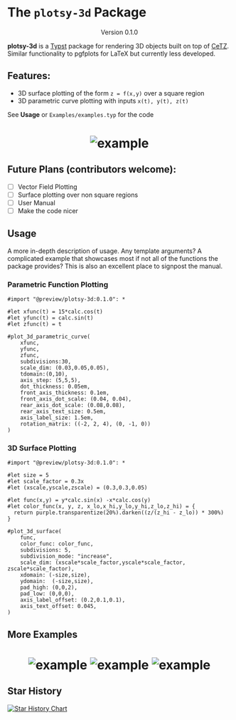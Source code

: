 # The `plotsy-3d` Package
<div align="center">Version 0.1.0</div>

**plotsy-3d** is a [Typst](https://github.com/typst/typst) package for rendering 3D objects built on top of [CeTZ](https://github.com/cetz-package/cetz). Similar functionality to pgfplots for LaTeX but currently less developed.


## Features:

* 3D surface plotting of the form `z = f(x,y)` over a square region
* 3D parametric curve plotting with inputs `x(t), y(t), z(t)`

See **Usage** or `Examples/examples.typ` for the code
<h1 align="center">
  <img alt="example" src="examples/examples1.svg">
</h1>


## Future Plans (contributors welcome):
- [ ] Vector Field Plotting
- [ ] Surface plotting over non square regions
- [ ] User Manual
- [ ] Make the code nicer

## Usage

A more in-depth description of usage. Any template arguments? A complicated example that showcases most if not all of the functions the package provides? This is also an excellent place to signpost the manual.
### Parametric Function Plotting
```typ
#import "@preview/plotsy-3d:0.1.0": *

#let xfunc(t) = 15*calc.cos(t)
#let yfunc(t) = calc.sin(t)
#let zfunc(t) = t

#plot_3d_parametric_curve(
    xfunc,
    yfunc,
    zfunc,
    subdivisions:30,
    scale_dim: (0.03,0.05,0.05),
    tdomain:(0,10),
    axis_step: (5,5,5),
    dot_thickness: 0.05em,
    front_axis_thickness: 0.1em,
    front_axis_dot_scale: (0.04, 0.04),
    rear_axis_dot_scale: (0.08,0.08),
    rear_axis_text_size: 0.5em,
    axis_label_size: 1.5em,
    rotation_matrix: ((-2, 2, 4), (0, -1, 0)) 
)
```

### 3D Surface Plotting
```typ
#import "@preview/plotsy-3d:0.1.0": *

#let size = 5
#let scale_factor = 0.3x
#let (xscale,yscale,zscale) = (0.3,0.3,0.05)

#let func(x,y) = y*calc.sin(x) -x*calc.cos(y) 
#let color_func(x, y, z, x_lo,x_hi,y_lo,y_hi,z_lo,z_hi) = {
  return purple.transparentize(20%).darken((z/(z_hi - z_lo)) * 300%)
}

#plot_3d_surface(
    func,
    color_func: color_func,
    subdivisions: 5,
    subdivision_mode: "increase",
    scale_dim: (xscale*scale_factor,yscale*scale_factor, zscale*scale_factor),
    xdomain: (-size,size),
    ydomain:  (-size,size),
    pad_high: (0,0,2),
    pad_low: (0,0,0),
    axis_label_offset: (0.2,0.1,0.1),
    axis_text_offset: 0.045,
)
```

## More Examples

<h1 align="center">
  <img alt="example" src="examples/examples2.svg">
  <img alt="example" src="examples/examples3.svg">
  <img alt="example" src="examples/examples4.svg">
</h1>


## Star History

<a href="https://star-history.com/#misskacie/plotsy-3d&Date">
 <picture>
   <source media="(prefers-color-scheme: dark)" srcset="https://api.star-history.com/svg?repos=misskacie/plotsy-3d&type=Date&theme=dark" />
   <source media="(prefers-color-scheme: light)" srcset="https://api.star-history.com/svg?repos=misskacie/plotsy-3d&type=Date" />
   <img alt="Star History Chart" src="https://api.star-history.com/svg?repos=misskacie/plotsy-3d&type=Date" />
 </picture>
</a>